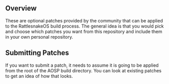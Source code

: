 ## Overview
These are optional patches provided by the community that can be applied to the RattlesnakeOS build process. The general idea is that you would pick and choose which patches you want from this repository and include them in your own personal repository.

## Submitting Patches
If you want to submit a patch, it needs to assume it is going to be applied from the root of the AOSP build directory. You can look at existing patches to get an idea of how that looks.
